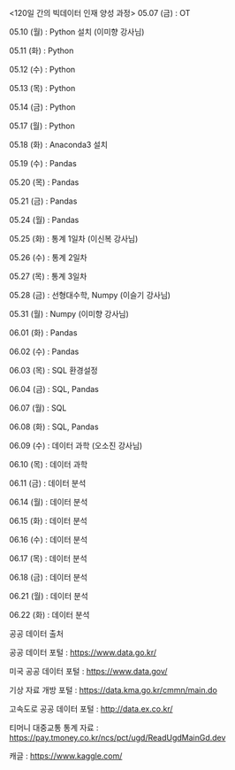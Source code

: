 <120일 간의 빅데이터 인재 양성 과정>
05.07 (금) : OT

05.10 (월) : Python 설치 (이미향 강사님)

05.11 (화) : Python

05.12 (수) : Python

05.13 (목) : Python

05.14 (금) : Python

05.17 (월) : Python

05.18 (화) : Anaconda3 설치

05.19 (수) : Pandas

05.20 (목) : Pandas

05.21 (금) : Pandas

05.24 (월) : Pandas

05.25 (화) : 통계 1일차 (이신복 강사님)

05.26 (수) : 통계 2일차

05.27 (목) : 통계 3일차 

05.28 (금) : 선형대수학, Numpy (이슬기 강사님)

05.31 (월) : Numpy (이미향 강사님)

06.01 (화) : Pandas

06.02 (수) : Pandas

06.03 (목) : SQL 환경설정

06.04 (금) : SQL, Pandas

06.07 (월) : SQL

06.08 (화) : SQL, Pandas

06.09 (수) : 데이터 과학 (오소진 강사님)

06.10 (목) : 데이터 과학

06.11 (금) : 데이터 분석 

06.14 (월) : 데이터 분석 

06.15 (화) : 데이터 분석 

06.16 (수) : 데이터 분석

06.17 (목) : 데이터 분석

06.18 (금) : 데이터 분석

06.21 (월) : 데이터 분석

06.22 (화) : 데이터 분석








공공 데이터 출처

  공공 데이터 포털 : https://www.data.go.kr/
  
  미국 공공 데이터 포털 : https://www.data.gov/
  
  기상 자료 개방 포털 : https://data.kma.go.kr/cmmn/main.do
  
  고속도로 공공 데이터 포털 : http://data.ex.co.kr/
  
  티머니 대중교통 통계 자료 : https://pay.tmoney.co.kr/ncs/pct/ugd/ReadUgdMainGd.dev
  
  캐글 : https://www.kaggle.com/
